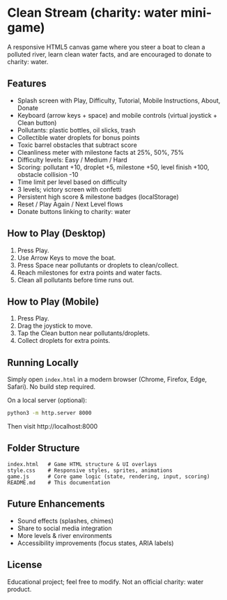 # Clean Stream (charity: water mini-game)

A responsive HTML5 canvas game where you steer a boat to clean a polluted river, learn clean water facts, and are encouraged to donate to charity: water.

## Features
- Splash screen with Play, Difficulty, Tutorial, Mobile Instructions, About, Donate
- Keyboard (arrow keys + space) and mobile controls (virtual joystick + Clean button)
- Pollutants: plastic bottles, oil slicks, trash
- Collectible water droplets for bonus points
- Toxic barrel obstacles that subtract score
- Cleanliness meter with milestone facts at 25%, 50%, 75%
- Difficulty levels: Easy / Medium / Hard
- Scoring: pollutant +10, droplet +5, milestone +50, level finish +100, obstacle collision -10
- Time limit per level based on difficulty
- 3 levels; victory screen with confetti
- Persistent high score & milestone badges (localStorage)
- Reset / Play Again / Next Level flows
- Donate buttons linking to charity: water

## How to Play (Desktop)
1. Press Play.
2. Use Arrow Keys to move the boat.
3. Press Space near pollutants or droplets to clean/collect.
4. Reach milestones for extra points and water facts.
5. Clean all pollutants before time runs out.

## How to Play (Mobile)
1. Press Play.
2. Drag the joystick to move.
3. Tap the Clean button near pollutants/droplets.
4. Collect droplets for extra points.

## Running Locally
Simply open `index.html` in a modern browser (Chrome, Firefox, Edge, Safari). No build step required.

On a local server (optional):
```bash
python3 -m http.server 8000
```
Then visit http://localhost:8000

## Folder Structure
```
index.html   # Game HTML structure & UI overlays
style.css    # Responsive styles, sprites, animations
game.js      # Core game logic (state, rendering, input, scoring)
README.md    # This documentation
```

## Future Enhancements
- Sound effects (splashes, chimes)
- Share to social media integration
- More levels & river environments
- Accessibility improvements (focus states, ARIA labels)

## License
Educational project; feel free to modify. Not an official charity: water product.